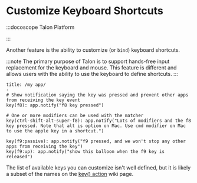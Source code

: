 # Customize Keyboard Shortcuts

:::docoscope Talon Platform

:::

Another feature is the ability to customize (or `bind`) keyboard shortcuts.

:::note
The primary purpose of Talon is to support hands-free input replacement for the keyboard and mouse.
This feature is different and allows users with the ability to use the keyboard to define shortcuts.
:::

```talon
title: /my app/
-
# Show notification saying the key was pressed and prevent other apps from receiving the key event
key(f8): app.notify("f8 key pressed")

# One or more modifiers can be used with the matcher
key(ctrl-shift-alt-super-f8): app.notify("Lots of modifiers and the f8 key pressed. Note that alt is option on Mac. Use cmd modifier on Mac to use the apple key in a shortcut.")

key(f9:passive): app.notify("f9 pressed, and we won't stop any other apps from receiving the key")
key(f9:up): app.notify("show this balloon when the f9 key is released")
```

The list of available keys you can customize isn't well defined, but it is likely a subset of the names on the [key() action](/docs/Customization/Talon%20Library%20Reference/Actions/key_action.md) wiki page.
